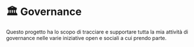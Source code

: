 # 🏛️ Governance

Questo progetto ha lo scopo di tracciare e supportare tutta la mia attività di governance nelle varie iniziative open e sociali a cui prendo parte.
